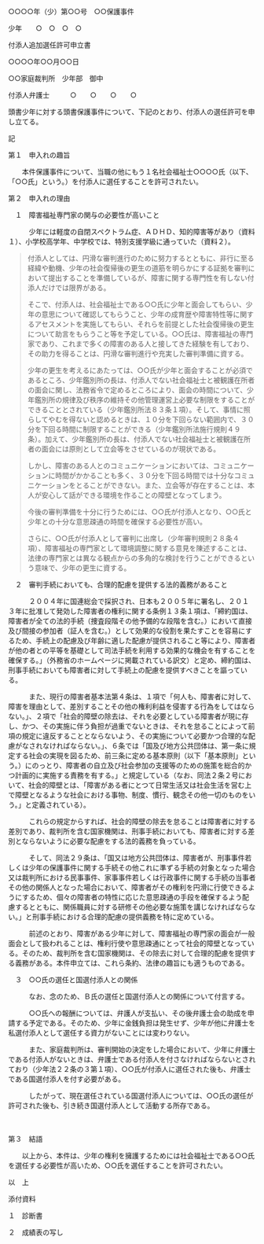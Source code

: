 ○○○○年（少）第○○号　○○保護事件

少年　　○　○　○　○

付添人追加選任許可申立書

○○○○年○○月○○日

○○家庭裁判所　少年部　御中

付添人弁護士　　　○　　○　　○　　○

頭書少年に対する頭書保護事件について、下記のとおり、付添人の選任許可を申し立てる。

記

第１　申入れの趣旨

　　本件保護事件について、当職の他にもう１名社会福祉士○○○○氏（以下、「○○氏」という。）を付添人に選任することを許可されたい。

第２　申入れの理由

　１　障害福祉専門家の関与の必要性が高いこと

　　　少年には軽度の自閉スペクトラム症、ＡＤＨＤ、知的障害等があり（資料１）、小学校高学年、中学校では、特別支援学級に通っていた（資料２）。

> 付添人としては、円滑な審判進行のために努力するとともに、非行に至る経緯や動機、少年の社会復帰後の更生の道筋を明らかにする証拠を審判において提出することを準備しているが、障害に関する専門性を有しない付添人だけでは限界がある。
>
> そこで、付添人は、社会福祉士である○○氏に少年と面会してもらい、少年の意思について確認してもらうこと、少年の成育歴や障害特性等に関するアセスメントを実施してもらい、それらを前提とした社会復帰後の更生について助言をもらうこと等を予定している。○○氏は、障害福祉の専門家であり、これまで多くの障害のある人と接してきた経験を有しており、その助力を得ることは、円滑な審判進行や充実した審判準備に資する。
>
> 少年の更生を考えるにあたっては、○○氏が少年と面会することが必須であるところ、少年鑑別所の長は、付添人でない社会福祉士と被観護在所者の面会に関し、法務省令で定めるところにより、面会の時間について、少年鑑別所の規律及び秩序の維持その他管理運営上必要な制限をすることができることとされている（少年鑑別所法８３条１項）。そして、事情に照らしてやむを得ないと認めるときは、１０分を下回らない範囲内で、３０分を下回る時間に制限することができる（少年鑑別所法施行規則４９条）。加えて、少年鑑別所の長は、付添人でない社会福祉士と被観護在所者の面会には原則として立会等をさせているのが現状である。
>
> しかし、障害のある人とのコミュニケーションにおいては、コミュニケーションに時間がかかることも多く、３０分を下回る時間では十分なコミュニケーションをとることができない。また、立会等が存在することは、本人が安心して話ができる環境を作ることの障壁となってしまう。
>
> 今後の審判準備を十分に行うためには、○○氏が付添人となり、○○氏と少年との十分な意思疎通の時間を確保する必要性が高い。
>
> さらに、○○氏が付添人として審判に出席し（少年審判規則２８条４項）、障害福祉の専門家として環境調整に関する意見を陳述することは、法律の専門家とは異なる観点からの多角的な検討を行うことができるという意味で、少年の更生に資する。

　２　審判手続においても、合理的配慮を提供する法的義務があること

　　　２００４年に国連総会で採択され、日本も２００５年に署名し、２０１３年に批准して発効した障害者の権利に関する条例１３条１項は、「締約国は、障害者が全ての法的手続（捜査段階その他予備的な段階を含む。）において直接及び間接の参加者（証人を含む。）として効果的な役割を果たすことを容易にするため、手続上の配慮及び年齢に適した配慮が提供されること等により、障害者が他の者との平等を基礎として司法手続を利用する効果的な機会を有することを確保する。」（外務省のホームページに掲載されている訳文）と定め、締約国は、刑事手続においても障害者に対して手続上の配慮を提供すべきことを謳っている。

　　　また、現行の障害者基本法第４条は、１項で「何人も、障害者に対して、障害を理由として、差別することその他の権利利益を侵害する行為をしてはならない。」、２項で「社会的障壁の除去は、それを必要としている障害者が現に存し、かつ、その実施に伴う負担が過重でないときは、それを怠ることによって前項の規定に違反することとならないよう、その実施について必要かつ合理的な配慮がなされなければならない。」、６条では「国及び地方公共団体は、第一条に規定する社会の実現を図るため、前三条に定める基本原則（以下「基本原則」という。）にのっとり、障害者の自立及び社会参加の支援等のための施策を総合的かつ計画的に実施する責務を有する。」と規定している（なお、同法２条２号において、社会的障壁とは、「障害がある者にとつて日常生活又は社会生活を営む上で障壁となるような社会における事物、制度、慣行、観念その他一切のものをいう。」と定義されている）。

　　　これらの規定からすれば、社会的障壁の除去を怠ることは障害者に対する差別であり、裁判所を含む国家機関は、刑事手続においても、障害者に対する差別とならないように必要な配慮をする法的義務を負っている。

　　　そして、同法２９条は、「国又は地方公共団体は、障害者が、刑事事件若しくは少年の保護事件に関する手続その他これに準ずる手続の対象となった場合又は裁判所における民事事件、家事事件若しくは行政事件に関する手続の当事者その他の関係人となった場合において、障害者がその権利を円滑に行使できるようにするため、個々の障害者の特性に応じた意思疎通の手段を確保するよう配慮するとともに、関係職員に対する研修その他必要な施策を講じなければならない。」と刑事手続における合理的配慮の提供義務を特に定めている。

　　　前述のとおり、障害がある少年に対して、障害福祉の専門家の面会が一般面会として扱われることは、権利行使や意思疎通にとって社会的障壁となっている。そのため、裁判所を含む国家機関は、その除去に対して合理的配慮を提供する義務がある。本件申立ては、これら条約、法律の趣旨にも適うものである。

　３　○○氏の選任と国選付添人との関係

　　　なお、念のため、Ｂ氏の選任と国選付添人との関係について付言する。

　　　○○氏への報酬については、弁護人が支払い、その後弁護士会の助成を申請する予定である。そのため、少年に金銭負担は発生せず、少年が他に弁護士を私選付添人として選任する資力がないことには変わりない。

　　　また、家庭裁判所は、審判開始の決定をした場合において、少年に弁護士である付添人がないときは、弁護士である付添人を付さなければならないとされており（少年法２２条の３第１項）、○○氏が付添人に選任された後も、弁護士である国選付添人を付す必要がある。

　　　したがって、現在選任されている国選付添人については、○○氏の選任が許可された後も、引き続き国選付添人として活動する所存である。

　

第３　結語

　　以上から、本件は、少年の権利を擁護するためには社会福祉士である○○氏を選任する必要性が高いため、○○氏を選任することを許可されたい。

以　上

添付資料

１　診断書

２　成績表の写し
